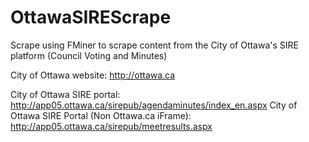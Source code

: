 OttawaSIREScrape
================

Scrape using FMiner to scrape content from the City of Ottawa's SIRE platform (Council Voting and Minutes)

City of Ottawa website: http://ottawa.ca

City of Ottawa SIRE portal: http://app05.ottawa.ca/sirepub/agendaminutes/index_en.aspx
City of Ottawa SIRE Portal (Non Ottawa.ca iFrame): http://app05.ottawa.ca/sirepub/meetresults.aspx

